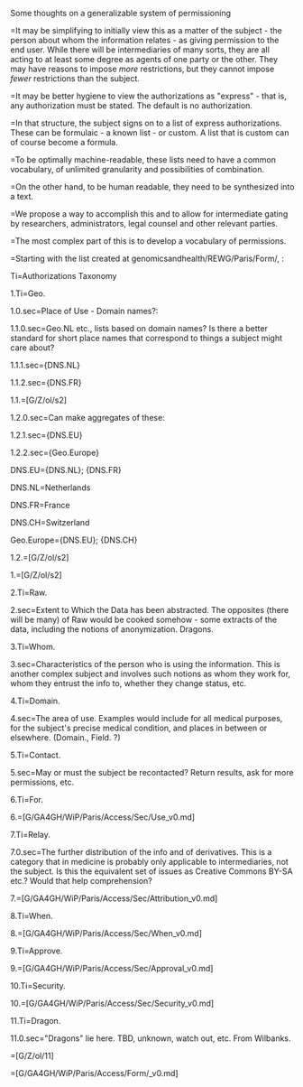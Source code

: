 Some thoughts on a generalizable system of permissioning

=It may be simplifying to initially view this as a matter of the subject - the person about whom the information relates - as giving permission to the end user.  While there will be intermediaries of many sorts, they are all acting to at least some degree as agents of one party or the other.  They may have reasons to impose _more_ restrictions, but they cannot impose _fewer_ restrictions than the subject.

=It may be better hygiene to view the authorizations as "express" - that is, any authorization must be stated.  The default is no authorization.

=In that structure, the subject signs on to a list of express authorizations.  These can be formulaic - a known list - or custom.  A list that is custom can of course become a formula.

=To be optimally machine-readable, these lists need to have a common vocabulary, of unlimited granularity and possibilities of combination.  

=On the other hand, to be human readable, they need to be synthesized into a text.

=We propose a way to accomplish this and to allow for intermediate gating by researchers, administrators, legal counsel and other relevant parties. 

=The most complex part of this is to develop a vocabulary of permissions.  

=Starting with the list created at genomicsandhealth/REWG/Paris/Form/, :

Ti=Authorizations Taxonomy

1.Ti=Geo.

1.0.sec=Place of Use - Domain names?:

1.1.0.sec=Geo.NL etc., lists based on domain names?  Is there a better standard for short place names that correspond to things a subject might care about?

1.1.1.sec={DNS.NL}

1.1.2.sec={DNS.FR}

1.1.=[G/Z/ol/s2]

1.2.0.sec=Can make aggregates of these:

1.2.1.sec={DNS.EU}

1.2.2.sec={Geo.Europe}

DNS.EU={DNS.NL}; {DNS.FR}

DNS.NL=Netherlands

DNS.FR=France

DNS.CH=Switzerland

Geo.Europe={DNS.EU}; {DNS.CH}

1.2.=[G/Z/ol/s2]

1.=[G/Z/ol/s2]

2.Ti=Raw.

2.sec=Extent to Which the Data has been abstracted.  The opposites (there will be many) of Raw would be cooked somehow - some extracts of the data, including the notions of anonymization.  Dragons.

3.Ti=Whom.

3.sec=Characteristics of the person who is using the information.  This is another complex subject and involves such notions as whom they work for, whom they entrust the info to, whether they change status, etc.

4.Ti=Domain.

4.sec=The area of use.  Examples would include for all medical purposes, for the subject's precise medical condition, and places in between or elsewhere.  (Domain., Field. ?)

5.Ti=Contact.

5.sec=May or must the subject be recontacted?  Return results, ask for more permissions, etc.

6.Ti=For.

6.=[G/GA4GH/WiP/Paris/Access/Sec/Use_v0.md]

7.Ti=Relay.

7.0.sec=The further distribution of the info and of derivatives.  This is a category that in medicine is probably only applicable to intermediaries, not the subject.  Is this the equivalent set of issues as Creative Commons BY-SA etc.?  Would that help comprehension?

7.=[G/GA4GH/WiP/Paris/Access/Sec/Attribution_v0.md]

8.Ti=When. 

8.=[G/GA4GH/WiP/Paris/Access/Sec/When_v0.md]

9.Ti=Approve.

9.=[G/GA4GH/WiP/Paris/Access/Sec/Approval_v0.md]

10.Ti=Security.

10.=[G/GA4GH/WiP/Paris/Access/Sec/Security_v0.md]

11.Ti=Dragon.

11.0.sec="Dragons" lie here.  TBD, unknown, watch out, etc.  From Wilbanks.

=[G/Z/ol/11]  

=[G/GA4GH/WiP/Paris/Access/Form/_v0.md]